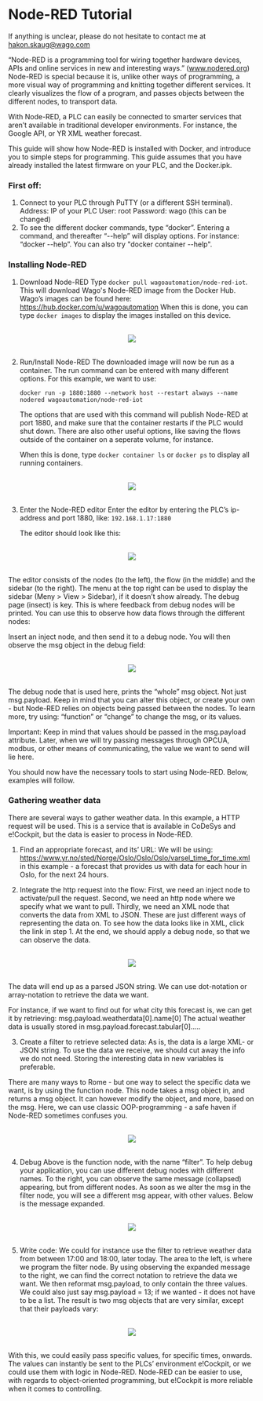 # Node-RED Tutorial
If anything is unclear, please do not hesitate to contact me at [hakon.skaug@wago.com](mailto:hakon.skaug@wago.com)

“Node-RED is a programming tool for wiring together hardware devices, APIs and online services in new and interesting ways.” (www.nodered.org)
Node-RED is special because it is, unlike other ways of programming, a more visual way of programming and knitting together different services.
It clearly visualizes the flow of a program, and passes objects between the different nodes, to transport data.

With Node-RED, a PLC can easily be connected to smarter services that aren’t available in traditional developer environments.
For instance, the Google API, or YR XML weather forecast.

This guide will show how Node-RED is installed with Docker, and introduce you to simple steps for programming.
This guide assumes that you have already installed the latest firmware on your PLC, and the Docker.ipk.

### First off:
1.  Connect to your PLC through PuTTY (or a different SSH terminal).
    Address: IP of your PLC
    User: root
    Password: wago (this can be changed)
2.  To see the different docker commands, type “docker”. Entering a command, and thereafter “--help” will display options.
    For instance: “docker --help”. You can also try "docker container --help".

### Installing Node-RED
1.  Download Node-RED
    Type ```docker pull wagoautomation/node-red-iot```. This will download Wago's Node-RED image from the Docker Hub.
    Wago’s images can be found here: https://hub.docker.com/u/wagoautomation
    When this is done, you can type ```docker images``` to display the images installed on this device.
<div align="center">
   <br>
  <img src="img\docker_container.png"><br><br>
</div>

2.  Run/Install Node-RED
    The downloaded image will now be run as a container. The run command can be entered with many different options. For this example, we want to use:
    ```
    docker run -p 1880:1880 --network host --restart always --name nodered wagoautomation/node-red-iot
    ```
    The options that are used with this command will publish Node-RED at port 1880, and make sure that the container restarts if the PLC would shut down.
    There are also other useful options, like saving the flows outside of the container on a seperate volume, for instance.

    When this is done, type ```docker container ls``` or ```docker ps``` to display all running containers.
<div align="center">
   <br>
  <img src="img\docker_container_1.png"><br><br>
</div>

3.  Enter the Node-RED editor
    Enter the editor by entering the PLC’s ip-address and port 1880, like:
    `192.168.1.17:1880`

    The editor should look like this:
<div align="center">
    <br>
  <img src="img\node_red1.png"><br><br>
</div>

The editor consists of the nodes (to the left), the flow (in the middle) and the sidebar (to the right). The menu at the top right can be used to display
the sidebar (Meny > View > Sidebar), if it doesn’t show already. The debug page (insect) is key. This is where feedback from debug nodes will be printed.
You can use this to observe how data flows through the different nodes:

Insert an inject node, and then send it to a debug node. You will then observe the msg object in the debug field:
<div align="center">
    <br>
  <img src="img\node_red2.png"><br><br>
</div>

The debug node that is used here, prints the “whole” msg object. Not just msg.payload. Keep in mind that you can alter this object, or create your own -
but Node-RED relies on objects being passed between the nodes. To learn more, try using: “function” or “change” to change the msg, or its values.

Important: Keep in mind that values should be passed in the msg.payload attribute. Later, when we will try passing messages through OPCUA, modbus, or other
means of communicating, the value we want to send will lie here.


You should now have the necessary tools to start using Node-RED. Below, examples will follow.

### Gathering weather data
There are several ways to gather weather data. In this example, a HTTP request will be used. This is a service that is available in CoDeSys and e!Cockpit,
but the data is easier to process in Node-RED.


1.  Find an appropriate forecast, and its’ URL:
We will be using: https://www.yr.no/sted/Norge/Oslo/Oslo/Oslo/varsel_time_for_time.xml in this example - a forecast that provides us with data for each hour
in Oslo, for the next 24 hours.

2.  Integrate the http request into the flow:
First, we need an inject node to activate/pull the request.
Second, we need an http node where we specify what we want to pull.
Thirdly, we need an XML node that converts the data from XML to JSON. These are just different ways of representing the data on. To see how the data looks
like in XML, click the link in step 1. At the end, we should apply a debug node, so that we can observe the data.
<div align="center">
    <br>
  <img src="img\node_red3.png"><br><br>
</div>

The data will end up as a parsed JSON string. We can use dot-notation or array-notation to retrieve the data we want.

For instance, if we want to find out for what city this forecast is, we can get it by retrieving: msg.payload.weatherdata[0].name[0]
The actual weather data is usually stored in msg.payload.forecast.tabular[0].....


3.  Create a filter to retrieve selected data:
As is, the data is a large XML- or JSON string. To use the data we receive, we should cut away the info we do not need. Storing the interesting data in new
variables is preferable.

There are many ways to Rome - but one way to select the specific data we want, is by using the function node. This node takes a msg object in, and returns a
msg object. It can however modify the object, and more, based on the msg. Here, we can use classic OOP-programming - a safe haven if Node-RED sometimes confuses you.
<div align="center">
    <br>
  <img src="img\node_red4.png"><br><br>
</div>

4.  Debug
Above is the function node, with the name “filter”. To help debug your application, you can use different debug nodes with different names. To the right,
you can observe the same message (collapsed) appearing, but from different nodes. As soon as we alter the msg in the filter node, you will see a different
msg appear, with other values. Below is the message expanded.
<div align="center">
    <br>
  <img src="img\node_red5.png"><br><br>
</div>

5.  Write code:
We could for instance use the filter to retrieve weather data from between 17:00 and 18:00, later today. The area to the left, is where we program the filter node.
By using observing the expanded message to the right, we can find the correct notation to retrieve the data we want.
We then reformat msg.payload, to only contain the three values. We could also just say msg.payload = 13; if we wanted - it does not have to be a list.
The result is two msg objects that are very similar, except that their payloads vary:
<div align="center">
    <br>
  <img src="img\node_red5.png"><br><br>
</div>

With this, we could easily pass specific values, for specific times, onwards. The values can instantly be sent to the PLCs’ environment e!Cockpit, or we could use
them with logic in Node-RED. Node-RED can be easier to use, with regards to object-oriented programming, but e!Cockpit is more reliable when it comes to controlling.
